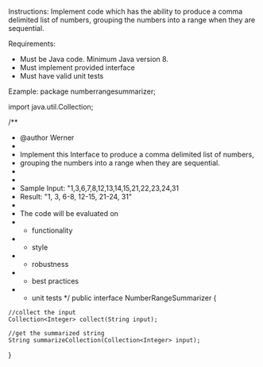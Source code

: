 Instructions:
Implement code which has the ability to produce a comma delimited list of numbers, grouping the numbers into a range when they are sequential. 

Requirements:
- Must be Java code. Minimum Java version 8. 
- Must implement provided interface
- Must have valid unit tests

Ezample:
package numberrangesummarizer;

import java.util.Collection;

/**
 * @author Werner
 *
 * Implement this Interface to produce a comma delimited list of numbers,
 * grouping the numbers into a range when they are sequential.
 *
 *
 * Sample Input: "1,3,6,7,8,12,13,14,15,21,22,23,24,31
 * Result: "1, 3, 6-8, 12-15, 21-24, 31"
 *
 * The code will be evaluated on
 *   - functionality
 *   - style
 *   - robustness
 *   - best practices
 *   - unit tests
 */
public interface NumberRangeSummarizer {

    //collect the input
    Collection<Integer> collect(String input);

    //get the summarized string
    String summarizeCollection(Collection<Integer> input);

}
